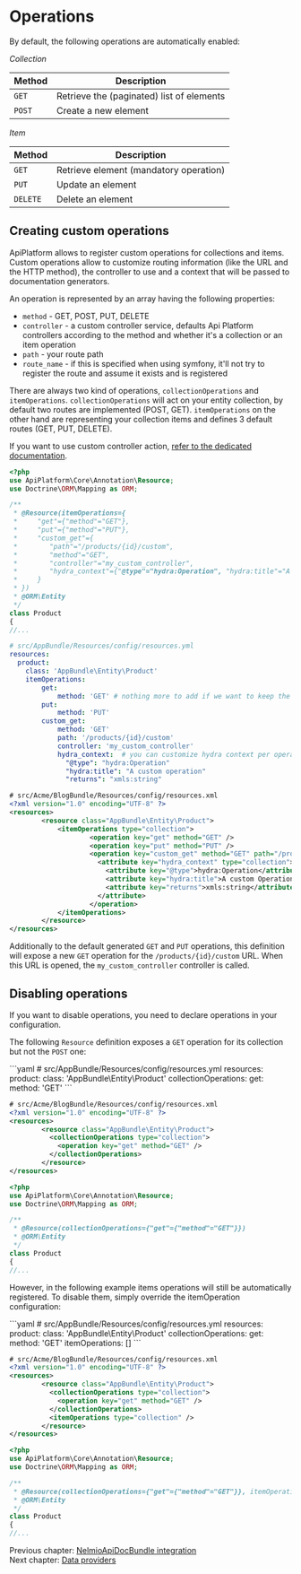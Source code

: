 # Operations

By default, the following operations are automatically enabled:

*Collection*

| Method | Description                               |
|--------|-------------------------------------------|
| `GET`  | Retrieve the (paginated) list of elements |
| `POST` | Create a new element                      |

*Item*

| Method   | Description                               |
|----------|-------------------------------------------|
| `GET`    | Retrieve element (mandatory operation)    |
| `PUT`    | Update an element                         |
| `DELETE` | Delete an element                         |

## Creating custom operations

ApiPlatform allows to register custom operations for collections and items.
Custom operations allow to customize routing information (like the URL and the HTTP method),
the controller to use and a context that will be passed to documentation generators.

An operation is represented by an array having the following properties:

- `method` - GET, POST, PUT, DELETE
- `controller` - a custom controller service, defaults Api Platform controllers according to the method and whether it's a collection or an item operation
- `path` - your route path
- `route_name` - if this is specified when using symfony, it'll not try to register the route and assume it exists and is registered

There are always two kind of operations, `collectionOperations` and `itemOperations`. `collectionOperations` will act on your entity collection, by default two routes are implemented (POST, GET).
`itemOperations` on the other hand are representing your collection items and defines 3 default routes (GET, PUT, DELETE).

If you want to use custom controller action, [refer to the dedicated documentation](controllers.md).

<configurations>

```php
<?php
use ApiPlatform\Core\Annotation\Resource;
use Doctrine\ORM\Mapping as ORM;

/**
 * @Resource(itemOperations={
 *     "get"={"method"="GET"},
 *     "put"={"method"="PUT"},
 *     "custom_get"={
 *        "path"="/products/{id}/custom",
 *        "method"="GET",
 *        "controller"="my_custom_controller",
 *        "hydra_context"={"@type"="hydra:Operation", "hydra:title"="A custom operation", "returns"="xmls:string"}
 *     }
 * })
 * @ORM\Entity
 */
class Product
{
//...
```

```yaml
# src/AppBundle/Resources/config/resources.yml
resources:
  product:
    class: 'AppBundle\Entity\Product'
    itemOperations:
        get:
            method: 'GET' # nothing more to add if we want to keep the default controller
        put:
            method: 'PUT'
        custom_get:
            method: 'GET'
            path: '/products/{id}/custom'
            controller: 'my_custom_controller'
            hydra_context:  # you can customize hydra context per operation
              "@type": "hydra:Operation"
              "hydra:title": "A custom operation"
              "returns": "xmls:string"
```

```xml
# src/Acme/BlogBundle/Resources/config/resources.xml
<?xml version="1.0" encoding="UTF-8" ?>
<resources>
        <resource class="AppBundle\Entity\Product">
            <itemOperations type="collection">
                    <operation key="get" method="GET" />
                    <operation key="put" method="PUT" />
                    <operation key="custom_get" method="GET" path="/products/{id}/custom" controller="my_custom_controller">
                      <attribute key="hydra_context" type="collection">
                        <attribute key="@type">hydra:Operation</attribute>
                        <attribute key="hydra:title">A custom Operation</attribute>
                        <attribute key="returns">xmls:string</attribute>
                      </attribute>
                    </operation>
            </itemOperations>
        </resource>
</resources>
```

</configurations>

Additionally to the default generated `GET` and `PUT` operations, this definition will expose a new `GET` operation for
the `/products/{id}/custom` URL. When this URL is opened, the `my_custom_controller` controller is called.

## Disabling operations

If you want to disable operations, you need to declare operations in your configuration.

The following `Resource` definition exposes a `GET` operation for its collection but not the `POST` one:

<configurations>
```yaml
# src/AppBundle/Resources/config/resources.yml
resources:
  product:
    class: 'AppBundle\Entity\Product'
    collectionOperations:
       get:
        method: 'GET'
```

```xml
# src/Acme/BlogBundle/Resources/config/resources.xml
<?xml version="1.0" encoding="UTF-8" ?>
<resources>
        <resource class="AppBundle\Entity\Product">
          <collectionOperations type="collection">
            <operation key="get" method="GET" />
          </collectionOperations>
        </resource>
</resources>
```

```php
<?php
use ApiPlatform\Core\Annotation\Resource;
use Doctrine\ORM\Mapping as ORM;

/**
 * @Resource(collectionOperations={"get"={"method"="GET"}})
 * @ORM\Entity
 */
class Product
{
//...
```
</configurations>

However, in the following example items operations will still be automatically registered. To disable them, simply override the itemOperation configuration:

<configurations>
```yaml
# src/AppBundle/Resources/config/resources.yml
resources:
  product:
    class: 'AppBundle\Entity\Product'
    collectionOperations:
       get:
        method: 'GET'
    itemOperations: []
```

```xml
# src/Acme/BlogBundle/Resources/config/resources.xml
<?xml version="1.0" encoding="UTF-8" ?>
<resources>
        <resource class="AppBundle\Entity\Product">
          <collectionOperations type="collection">
            <operation key="get" method="GET" />
          </collectionOperations>
          <itemOperations type="collection" />
        </resource>
</resources>
```

```php
<?php
use ApiPlatform\Core\Annotation\Resource;
use Doctrine\ORM\Mapping as ORM;

/**
 * @Resource(collectionOperations={"get"={"method"="GET"}}, itemOperations={})
 * @ORM\Entity
 */
class Product
{
//...
```
</configurations>


Previous chapter: [NelmioApiDocBundle integration](nelmio-api-doc.md)<br>
Next chapter: [Data providers](data-providers.md)
